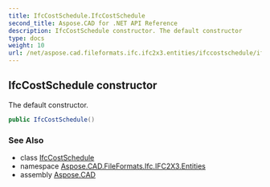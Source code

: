 ```yaml
---
title: IfcCostSchedule.IfcCostSchedule
second_title: Aspose.CAD for .NET API Reference
description: IfcCostSchedule constructor. The default constructor
type: docs
weight: 10
url: /net/aspose.cad.fileformats.ifc.ifc2x3.entities/ifccostschedule/ifccostschedule/
---
```

## IfcCostSchedule constructor

The default constructor.

```csharp
public IfcCostSchedule()
```

### See Also

* class [IfcCostSchedule](../)
* namespace [Aspose.CAD.FileFormats.Ifc.IFC2X3.Entities](../../ifccostschedule/)
* assembly [Aspose.CAD](../../../)


